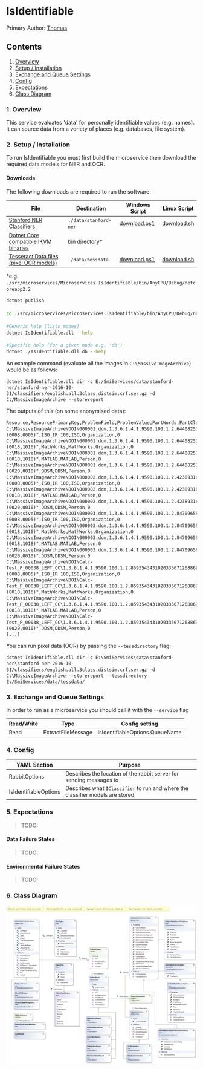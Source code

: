 ﻿# IsIdentifiable

Primary Author: [Thomas](https://github.com/tznind)

## Contents
 1. [Overview](#1-overview)
 2. [Setup / Installation](#2-setup--installation)
 3. [Exchange and Queue Settings](#3-exchange-and-queue-settings)
 4. [Config](#4-config)
 5. [Expectations](#5-expectations)
 6. [Class Diagram](#6-class-diagram)

### 1. Overview
This service evaluates 'data' for personally identifiable values (e.g. names).  It can source data from a veriety of places (e.g. databases, file system).

### 2. Setup / Installation

To run IsIdentifiable you must first build the microservice then download the required data models for NER and OCR.

#### Downloads

The following downloads are required to run the software:

| File     | Destination |  Windows Script |  Linux Script  |
|----------|-------------|-------- |------|
|  [Stanford NER Classifiers](http://nlp.stanford.edu/software/stanford-ner-2016-10-31.zip)    |  `./data/stanford-ner`     | [download.ps1](../../../data/stanford-ner/download.ps1)  | [download.sh](../../../data/stanford-ner/download.sh) |
|  [Dotnet Core compatible IKVM binaries](https://codeload.github.com/ams-ts-ikvm/ikvm-bin/zip/net_core_compat)    |  bin directory*     |   |  |
| [Tesseract Data files (pixel OCR models)](https://github.com/tesseract-ocr/tessdata/raw/master/eng.traineddata) | `./data/tessdata` |  [download.ps1](../../../data/tessdata/download.ps1)|  [download.sh](../../../data/tessdata/download.sh)|

 *e.g. `./src/microservices/Microservices.IsIdentifiable/bin/AnyCPU/Debug/netcoreapp2.2`
 

```bash
dotnet publish

cd ./src/microservices/Microservices.IsIdentifiable/bin/AnyCPU/Debug/netcoreapp2.2/

#Generic help (lists modes)
dotnet IsIdentifiable.dll --help

#Specific help (for a given mode e.g. 'db')
dotnet ./IsIdentifiable.dll db --help
```

An example command (evaluate all the images in `C:\MassiveImageArchive`) would be as follows:

```
dotnet IsIdentifiable.dll dir -c E:/SmiServices/data/stanford-ner/stanford-ner-2016-10-31/classifiers/english.all.3class.distsim.crf.ser.gz -d C:/MassiveImageArchive --storereport
```

The outputs of this (on some anonymised data):

```
Resource,ResourcePrimaryKey,ProblemField,ProblemValue,PartWords,PartClassifications,PartOffsets
C:\MassiveImageArchive\DOI\000001.dcm,1.3.6.1.4.1.9590.100.1.2.64408251011211630124074907290278463475,"(0008,0005)",ISO_IR 100,ISO,Organization,0
C:\MassiveImageArchive\DOI\000001.dcm,1.3.6.1.4.1.9590.100.1.2.64408251011211630124074907290278463475,"(0018,1016)",MathWorks,MathWorks,Organization,0
C:\MassiveImageArchive\DOI\000001.dcm,1.3.6.1.4.1.9590.100.1.2.64408251011211630124074907290278463475,"(0018,1018)",MATLAB,MATLAB,Person,0
C:\MassiveImageArchive\DOI\000001.dcm,1.3.6.1.4.1.9590.100.1.2.64408251011211630124074907290278463475,"(0020,0010)",DDSM,DDSM,Person,0
C:\MassiveImageArchive\DOI\000002.dcm,1.3.6.1.4.1.9590.100.1.2.423893162212842428532864042250901777433,"(0008,0005)",ISO_IR 100,ISO,Organization,0
C:\MassiveImageArchive\DOI\000002.dcm,1.3.6.1.4.1.9590.100.1.2.423893162212842428532864042250901777433,"(0018,1018)",MATLAB,MATLAB,Person,0
C:\MassiveImageArchive\DOI\000002.dcm,1.3.6.1.4.1.9590.100.1.2.423893162212842428532864042250901777433,"(0020,0010)",DDSM,DDSM,Person,0
C:\MassiveImageArchive\DOI\000003.dcm,1.3.6.1.4.1.9590.100.1.2.84709658512632788123980174250729731712,"(0008,0005)",ISO_IR 100,ISO,Organization,0
C:\MassiveImageArchive\DOI\000003.dcm,1.3.6.1.4.1.9590.100.1.2.84709658512632788123980174250729731712,"(0018,1016)",MathWorks,MathWorks,Organization,0
C:\MassiveImageArchive\DOI\000003.dcm,1.3.6.1.4.1.9590.100.1.2.84709658512632788123980174250729731712,"(0018,1018)",MATLAB,MATLAB,Person,0
C:\MassiveImageArchive\DOI\000003.dcm,1.3.6.1.4.1.9590.100.1.2.84709658512632788123980174250729731712,"(0020,0010)",DDSM,DDSM,Person,0
C:\MassiveImageArchive\DOI\Calc-Test_P_00038_LEFT_CC\1.3.6.1.4.1.9590.100.1.2.85935434310203356712688695661986996009\1.3.6.1.4.1.9590.100.1.2.374115997511889073021386151921807063992\000000.dcm,1.3.6.1.4.1.9590.100.1.2.289923739312470966435676008311959891294,"(0008,0005)",ISO_IR 100,ISO,Organization,0
C:\MassiveImageArchive\DOI\Calc-Test_P_00038_LEFT_CC\1.3.6.1.4.1.9590.100.1.2.85935434310203356712688695661986996009\1.3.6.1.4.1.9590.100.1.2.374115997511889073021386151921807063992\000000.dcm,1.3.6.1.4.1.9590.100.1.2.289923739312470966435676008311959891294,"(0018,1016)",MathWorks,MathWorks,Organization,0
C:\MassiveImageArchive\DOI\Calc-Test_P_00038_LEFT_CC\1.3.6.1.4.1.9590.100.1.2.85935434310203356712688695661986996009\1.3.6.1.4.1.9590.100.1.2.374115997511889073021386151921807063992\000000.dcm,1.3.6.1.4.1.9590.100.1.2.289923739312470966435676008311959891294,"(0018,1018)",MATLAB,MATLAB,Person,0
C:\MassiveImageArchive\DOI\Calc-Test_P_00038_LEFT_CC\1.3.6.1.4.1.9590.100.1.2.85935434310203356712688695661986996009\1.3.6.1.4.1.9590.100.1.2.374115997511889073021386151921807063992\000000.dcm,1.3.6.1.4.1.9590.100.1.2.289923739312470966435676008311959891294,"(0020,0010)",DDSM,DDSM,Person,0
[...]
```

You can run pixel data (OCR) by passing the `--tessdirectory` flag:

```
dotnet IsIdentifiable.dll dir -c E:\SmiServices\data\stanford-ner\stanford-ner-2016-10-31/classifiers/english.all.3class.distsim.crf.ser.gz -d C:\MassiveImageArchive --storereport --tessdirectory E:/SmiServices/data/tessdata/
```

### 3. Exchange and Queue Settings

In order to run as a microservice you should call it with the `--service` flag

| Read/Write | Type | Config setting |
| ------------- | ------------- |------------- |
| Read | ExtractFileMessage | IsIdentifiableOptions.QueueName |

### 4. Config

| YAML Section  | Purpose |
| ------------- | ------------- |
| RabbitOptions | Describes the location of the rabbit server for sending messages to |
| IsIdentifiableOptions | Describes what `IClassifier` to run and where the classifier models are stored |

### 5. Expectations

> TODO: 

#### Data Failure States

> TODO: 

#### Environmental Failure States
 
> TODO: 

### 6. Class Diagram
![Class Diagram](./IsIdentifiable.png)
